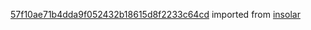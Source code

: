 [57f10ae71b4dda9f052432b18615d8f2233c64cd](https://github.com/insolar/insolar/commit/57f10ae71b4dda9f052432b18615d8f2233c64cd) imported from [insolar](https://github.com/insolar/insolar)
